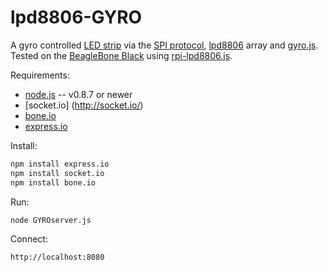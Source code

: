 lpd8806-GYRO
============

A gyro controlled [LED strip](https://www.adafruit.com/products/306) via the [SPI protocol](http://en.wikipedia.org/wiki/Serial_Peripheral_Interface_Bus), [lpd8806](https://solarbotics.com/download.php?file=1889) array and [gyro.js](http://tomg.co/gyrojs).
Tested on the [BeagleBone Black](http://beagleboard.org/Products/BeagleBone%20Black) using [rpi-lpd8806.js](https://github.com/jaguarnac/RPi-LPD8806-node).

Requirements:

* [node.js](http://nodejs.org/) -- v0.8.7 or newer
* [socket.io] (http://socket.io/)
* [bone.io](http://bone.io/)
* [express.io](http://express-io.org/)

Install:
```bash
npm install express.io
npm install socket.io
npm install bone.io
```
Run:
```bash
node GYROserver.js
```
Connect:
```bash
http://localhost:8080
```


